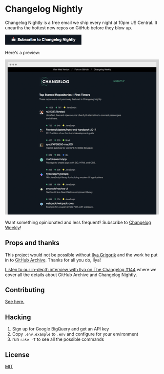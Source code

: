 # Changelog Nightly

Changelog Nightly is a free email we ship every night at 10pm US Central. It unearths the hottest new repos on GitHub before they blow up.

<a href="https://changelog.com/nightly"><img src="images/subscribe.png" alt="Subscribe to Changelog Nightly" width=250/></a>

Here's a preview:

[![Changelog Nightly Preview](images/changelog-nightly.jpg)][nightly]

Want something opinionated and less frequent? Subscribe to [Changelog Weekly][weekly]!

## Props and thanks

This project would not be possible without [Ilya Grigorik][igvita] and the work he put in to [GitHub Archive][gh-archive]. Thanks for all you do, Ilya!

[Listen to our in-depth interview with Ilya on The Changelog #144][144] where we cover all the details about GitHub Archive and Changelog Nightly.

## Contributing

[See here.][contributing]

## Hacking

1. Sign up for Google BigQuery and get an API key
2. Copy `.env.example` to `.env` and configure for your environment
3. run `rake -T` to see all the possible commands

## License

[MIT][license]

[nightly]: https://changelog.com/nightly
[weekly]: https://changelog.com/weekly
[igvita]: http://igvita.com
[gh-archive]: https://www.githubarchive.org
[144]: https://changelog.com/144
[contributing]: https://github.com/thechangelog/nightly/blob/master/CONTRIBUTING.md
[license]: https://github.com/thechangelog/nightly/blob/master/LICENSE
